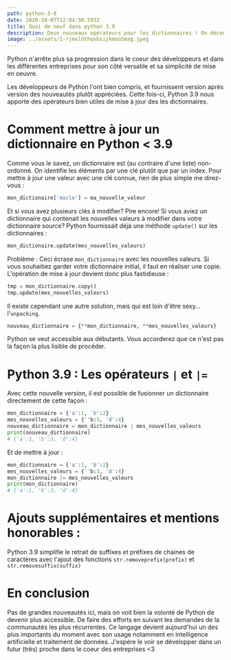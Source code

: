 ```yaml
---
path: python-3-9
date: 2020-10-07T12:04:50.593Z
title: Quoi de neuf dans python 3.9
description: Deux nouveaux opérateurs pour les dictionnaires ! On découvre ça ensemble.
image: ../assets/1-rjmxldthqvbsijkmoo5mag.jpeg
---
```

Python n'arrête plus sa progression dans le coeur des développeurs et dans les différentes entreprises pour son côté versatile et sa simplicité de mise en oeuvre. 

Les développeurs de Python l'ont bien compris, et fournissent version après version des nouveautés plutôt appréciées. Cette fois-ci, Python 3.9 nous apporte des opérateurs bien utiles de mise à jour des les dictionnaires. 

# Comment mettre à jour un dictionnaire en Python < 3.9

Comme vous le savez, un dictionnaire est (au contraire d'une liste) non-ordonné. On identifie les éléments par une clé plutôt que par un index. Pour mettre à jour une valeur avec une clé connue, rien de plus simple me direz-vous : 

```python
mon_dictionaire['macle'] = ma_nouvelle_valeur
```

Et si vous avez plusieurs clés à modifier? Pire encore! Si vous aviez un dictionnaire qui contenait les nouvelles valeurs à modifier dans votre dictionnaire source? Python fournissait déjà une méthode `update()` sur les dictionnaires :


```python
mon_dictionaire.update(mes_nouvelles_valeurs)
```

Problème : Ceci écrase `mon_dictionnaire` avec les nouvelles valeurs. Si vous souhaitiez garder votre dictionnaire initial, il faut en réaliser une copie. L'opération de mise à jour devient donc plus fastidieuse : 

```python
tmp = mon_dictionnaire.copy()
tmp.update(mes_nouvelles_valeurs)
```

Il existe cependant une autre solution, mais qui est loin d'être sexy... l'`unpacking`. 

```python
nouveau_dictionnaire = {**mon_dictionnaire, **mes_nouvelles_valeurs}
```

Python se veut accessible aux débutants. Vous accorderez que ce n'est pas la façon la plus lisible de procéder. 

# Python 3.9 : Les opérateurs `|` et `|=`

Avec cette nouvelle version, il est possible de fusionner un dictionnaire directement de cette façon : 

```python
mon_dictionnaire = {'a':1, 'b':2}
mes_nouvelles_valeurs = {''b:3, 'd':4}
nouveau_dictionnaire = mon_dictionnaire | mes_nouvelles_valeurs
print(nouveau_dictionnaire)
# {'a':1, 'b':3, 'd':4}
```
Et de mettre à jour : 

```python
mon_dictionnaire = {'a':1, 'b':2}
mes_nouvelles_valeurs = {''b:3, 'd':4}
mon_dictionnaire |= mes_nouvelles_valeurs
print(mon_dictionnaire)
# {'a':1, 'b':3, 'd':4}
```

# Ajouts supplémentaires et mentions honorables : 

Python 3.9 simplifie le retrait de suffixes et préfixes de chaines de caractères avec l'ajout des fonctions `str.removeprefix(prefix)` et `str.removesuffix(suffix)`

# En conclusion 

Pas de grandes nouveautés ici, mais on voit bien la volonté de Python de devenir plus accessible. De faire des efforts en suivant les demandes de la communautés les plus récurrentes. Ce langage devient aujourd'hui un des plus importants du moment avec son usage notamment en intelligence artificielle et traitement de données. J'espère le voir se développer dans un futur (très) proche dans le coeur des entreprises <3

 
